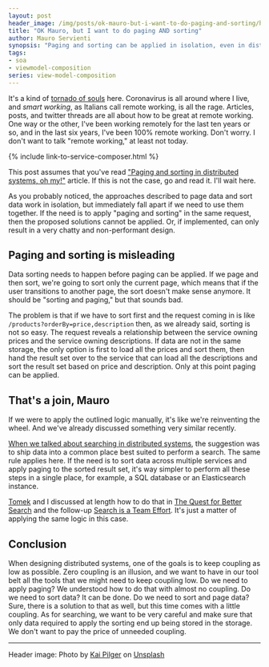 ```yaml
---
layout: post
header_image: /img/posts/ok-mauro-but-i-want-to-do-paging-and-sorting/header.jpg
title: "OK Mauro, but I want to do paging AND sorting"
author: Mauro Servienti
synopsis: "Paging and sorting can be applied in isolation, even in distributed systems. When in need of paging AND sorting, the level of coordination required grows exponentially. It turns out that the problem is not that different from searching in distributed systems, and similar techniques can be used to address the paging and sorting dilemma."
tags:
- soa
- viewmodel-composition
series: view-model-composition
---
```


It's a kind of [tornado of souls](https://www.youtube.com/watch?v=K-HzFACAedk) here. Coronavirus is all around where I live, and _smart working_, as Italians call remote working, is all the rage. Articles, posts, and twitter threads are all about how to be great at remote working. One way or the other, I've been working remotely for the last ten years or so, and in the last six years, I've been 100% remote working. Don't worry. I don't want to talk "remote working," at least not today.

{% include link-to-service-composer.html %}

This post assumes that you've read ["Paging and sorting in distributed systems, oh my!"](/view-model-composition/2020/01/27/paging-and-sorting-in-distributed-systems-oh-my.html) article. If this is not the case, go and read it. I'll wait here.

As you probably noticed, the approaches described to page data and sort data work in isolation, but immediately fall apart if we need to use them together. If the need is to apply "paging and sorting" in the same request, then the proposed solutions cannot be applied. Or, if implemented, can only result in a very chatty and non-performant design.

## Paging and sorting is misleading

Data sorting needs to happen before paging can be applied. If we page and then sort, we're going to sort only the current page, which means that if the user transitions to another page, the sort doesn't make sense anymore. It should be "sorting and paging," but that sounds bad.

The problem is that if we have to sort first and the request coming in is like `/products?orderBy=price,description` then, as we already said, sorting is not so easy. The request reveals a relationship between the service owning prices and the service owning descriptions. If data are not in the same storage, the only option is first to load all the prices and sort them, then hand the result set over to the service that can load all the descriptions and sort the result set based on price and description. Only at this point paging can be applied.

## That's a join, Mauro

If we were to apply the outlined logic manually, it's like we're reinventing the wheel. And we've already discussed something very similar recently.

[When we talked about searching in distributed systems](/soa-search/2019/05/15/the-quest-for-better-search.html), the suggestion was to ship data into a common place best suited to perform a search. The same rule applies here. If the need is to sort data across multiple services and apply paging to the sorted result set, it's way simpler to perform all these steps in a single place, for example, a SQL database or an Elasticsearch instance.

[Tomek](https://twitter.com/masternak) and I discussed at length how to do that in [The Quest for Better Search](/soa-search/2019/05/15/the-quest-for-better-search.html) and the follow-up [Search is a Team Effort](/soa-search/2019/05/22/search-is-a-team-effort.html). It's just a matter of applying the same logic in this case.

## Conclusion

When designing distributed systems, one of the goals is to keep coupling as low as possible. Zero coupling is an illusion, and we want to have in our tool belt all the tools that we might need to keep coupling low. Do we need to apply paging? We understood how to do that with almost no coupling. Do we need to sort data? It can be done. Do we need to sort and page data? Sure, there is a solution to that as well, but this time comes with a little coupling. As for searching, we want to be very careful and make sure that only data required to apply the sorting end up being stored in the storage. We don't want to pay the price of unneeded coupling.

---

Header image: Photo by [Kai Pilger](https://unsplash.com/@kaip?utm_source=unsplash&utm_medium=referral&utm_content=creditCopyText) on [Unsplash](https://unsplash.com/s/photos/no?utm_source=unsplash&utm_medium=referral&utm_content=creditCopyText)
